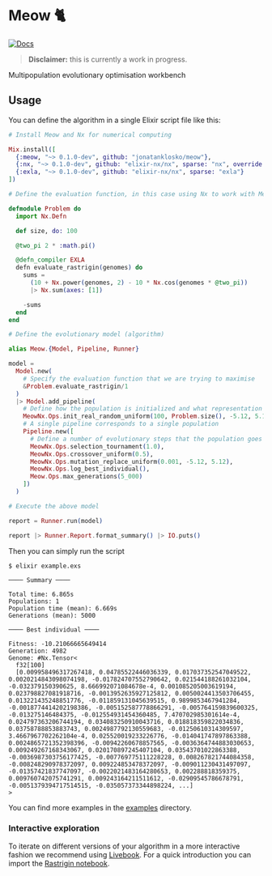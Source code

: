 # Meow 🐈

[![Docs](https://img.shields.io/badge/docs-gray.svg)](https://static.jonatanklosko.com/docs/meow)

> **Disclaimer:** this is currently a work in progress.

Multipopulation evolutionary optimisation workbench

## Usage

You can define the algorithm in a single Elixir script file like this:

```elixir
# Install Meow and Nx for numerical computing

Mix.install([
  {:meow, "~> 0.1.0-dev", github: "jonatanklosko/meow"},
  {:nx, "~> 0.1.0-dev", github: "elixir-nx/nx", sparse: "nx", override: true},
  {:exla, "~> 0.1.0-dev", github: "elixir-nx/nx", sparse: "exla"}
])

# Define the evaluation function, in this case using Nx to work with MeowNx

defmodule Problem do
  import Nx.Defn

  def size, do: 100

  @two_pi 2 * :math.pi()

  @defn_compiler EXLA
  defn evaluate_rastrigin(genomes) do
    sums =
      (10 + Nx.power(genomes, 2) - 10 * Nx.cos(genomes * @two_pi))
      |> Nx.sum(axes: [1])

    -sums
  end
end

# Define the evolutionary model (algorithm)

alias Meow.{Model, Pipeline, Runner}

model =
  Model.new(
    # Specify the evaluation function that we are trying to maximise
    &Problem.evaluate_rastrigin/1
  )
  |> Model.add_pipeline(
    # Define how the population is initialized and what representation to use
    MeowNx.Ops.init_real_random_uniform(100, Problem.size(), -5.12, 5.12),
    # A single pipeline corresponds to a single population
    Pipeline.new([
      # Define a number of evolutionary steps that the population goes through
      MeowNx.Ops.selection_tournament(1.0),
      MeowNx.Ops.crossover_uniform(0.5),
      MeowNx.Ops.mutation_replace_uniform(0.001, -5.12, 5.12),
      MeowNx.Ops.log_best_individual(),
      Meow.Ops.max_generations(5_000)
    ])
  )

# Execute the above model

report = Runner.run(model)

report |> Runner.Report.format_summary() |> IO.puts()
```

Then you can simply run the script

```shell
$ elixir example.exs

──── Summary ────

Total time: 6.865s
Populations: 1
Population time (mean): 6.669s
Generations (mean): 5000

──── Best individual ────

Fitness: -10.21066665649414
Generation: 4982
Genome: #Nx.Tensor<
  f32[100]
  [0.009958496317267418, 0.04785522446036339, 0.017037352547049522, 0.0020214843098074198, -0.017824707552790642, 0.021544188261032104, -0.032379150390625, 8.666992071084678e-4, 0.001085205003619194, 0.023798827081918716, -0.0013952635927125812, 0.0050024413503706455, 0.013221435248851776, -0.011859131045639515, 0.9899853467941284, -0.0018774414202198386, -0.005152587778866291, -0.005764159839600325, -0.013275146484375, -0.012554931454360485, 7.470702985301614e-4, 0.024797363206744194, 0.034083250910043716, 0.018818359822034836, 0.03758788853883743, 0.0024987792130559683, -0.01250610314309597, 3.4667967702262104e-4, 0.025520019233226776, -0.014041747897863388, 0.0024865721352398396, -0.00942260678857565, -0.0036364744883030653, 0.009249267168343067, 0.020170897245407104, 0.03543701022863388, -0.0036987303756177425, -0.007769775111228228, 0.008267821744084358, -0.008248290978372097, 0.009224853478372097, -0.009011230431497097, -0.01357421837747097, -0.0022021483164280653, 0.002288818359375, 0.009760742075741291, 0.009243164211511612, -0.02909545786678791, -0.0051379394717514515, -0.035057373344898224, ...]
>
```

You can find more examples in the [examples](https://github.com/jonatanklosko/meow/tree/main/examples) directory.

### Interactive exploration

To iterate on different versions of your algorithm in a more interactive fashion
we recommend using [Livebook](https://github.com/elixir-nx/livebook). For a quick
introduction you can import the [Rastrigin notebook](https://github.com/jonatanklosko/meow/blob/main/notebooks/rastrigin_intro.livemd).
